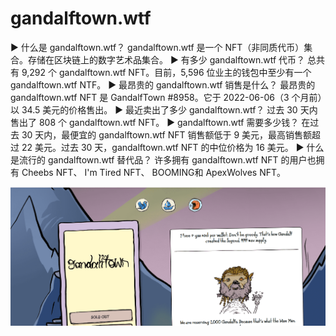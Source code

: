 # gandalftown.wtf

▶ 什么是 gandalftown.wtf？
gandalftown.wtf 是一个 NFT（非同质代币）集合。存储在区块链上的数字艺术品集合。
▶ 有多少 gandalftown.wtf 代币？
总共有 9,292 个 gandalftown.wtf NFT。目前，5,596 位业主的钱包中至少有一个 gandalftown.wtf NTF。
▶ 最昂贵的 gandalftown.wtf 销售是什么？
最昂贵的 gandalftown.wtf NFT 是 GandalfTown #8958。它于 2022-06-06（3 个月前）以 34.5 美元的价格售出。
▶ 最近卖出了多少 gandalftown.wtf？
过去 30 天内售出了 808 个 gandalftown.wtf NFT。
▶ gandalftown.wtf 需要多少钱？
在过去 30 天内，最便宜的 gandalftown.wtf NFT 销售额低于 9 美元，最高销售额超过 22 美元。过去 30 天，gandalftown.wtf NFT 的中位价格为 16 美元。
▶ 什么是流行的 gandalftown.wtf 替代品？
许多拥有 gandalftown.wtf NFT 的用户也拥有 Cheebs NFT、 I'm Tired NFT、 BOOMING和 ApexWolves NFT。

![nft](01.png)


